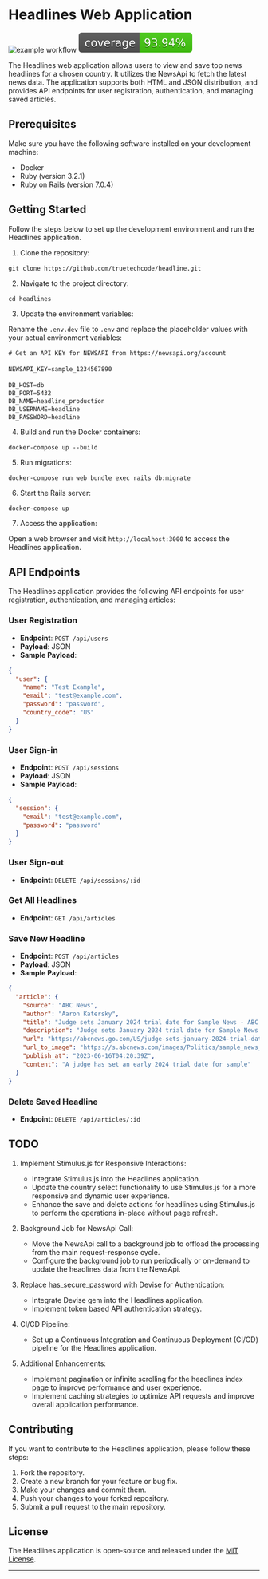 # Headlines Web Application
![example workflow](https://github.com/truetechcode/headline/actions/workflows/main.yml/badge.svg)
[![Coverage](badge.svg)](https://github.com/truetechcode/headline)

The Headlines web application allows users to view and save top news headlines for a chosen country. It utilizes the NewsApi to fetch the latest news data. The application supports both HTML and JSON distribution, and provides API endpoints for user registration, authentication, and managing saved articles.

## Prerequisites

Make sure you have the following software installed on your development machine:

- Docker
- Ruby (version 3.2.1)
- Ruby on Rails (version 7.0.4)

## Getting Started

Follow the steps below to set up the development environment and run the Headlines application.

1. Clone the repository:

```shell
git clone https://github.com/truetechcode/headline.git
```

2. Navigate to the project directory:

```shell
cd headlines
```

3. Update the environment variables:

Rename the `.env.dev` file to `.env` and replace the placeholder values with your actual environment variables:

```
# Get an API KEY for NEWSAPI from https://newsapi.org/account

NEWSAPI_KEY=sample_1234567890

DB_HOST=db
DB_PORT=5432
DB_NAME=headline_production
DB_USERNAME=headline
DB_PASSWORD=headline
```

4. Build and run the Docker containers:

```shell
docker-compose up --build
```

5. Run migrations:

```shell
docker-compose run web bundle exec rails db:migrate
```

6. Start the Rails server:

```shell
docker-compose up
```

7. Access the application:

Open a web browser and visit `http://localhost:3000` to access the Headlines application.

## API Endpoints

The Headlines application provides the following API endpoints for user registration, authentication, and managing articles:

### User Registration

- **Endpoint**: `POST /api/users`
- **Payload**: JSON
- **Sample Payload**:

```json
{
  "user": {
    "name": "Test Example",
    "email": "test@example.com",
    "password": "password",
    "country_code": "US"
  }
}
```

### User Sign-in

- **Endpoint**: `POST /api/sessions`
- **Payload**: JSON
- **Sample Payload**:

```json
{
  "session": {
    "email": "test@example.com",
    "password": "password"
  }
}
```

### User Sign-out

- **Endpoint**: `DELETE /api/sessions/:id`

### Get All Headlines

- **Endpoint**: `GET /api/articles`

### Save New Headline

- **Endpoint**: `POST /api/articles`
- **Payload**: JSON
- **Sample Payload**:

```json
{
  "article": {
    "source": "ABC News",
    "author": "Aaron Katersky",
    "title": "Judge sets January 2024 trial date for Sample News - ABC News",
    "description": "Judge sets January 2024 trial date for Sample News.",
    "url": "https://abcnews.go.com/US/judge-sets-january-2024-trial-date-jean-carrolls/story?id=100123378",
    "url_to_image": "https://s.abcnews.com/images/Politics/sample_news_image_16x9_992.jpg",
    "publish_at": "2023-06-16T04:20:39Z",
    "content": "A judge has set an early 2024 trial date for sample"
  }
}
```

### Delete Saved Headline

- **Endpoint**: `DELETE /api/articles/:id`

## TODO

1. Implement Stimulus.js for Responsive Interactions:
   - Integrate Stimulus.js into the Headlines application.
   - Update the country select functionality to use Stimulus.js for a more responsive and dynamic user experience.
   - Enhance the save and delete actions for headlines using Stimulus.js to perform the operations in-place without page refresh.

2. Background Job for NewsApi Call:
   - Move the NewsApi call to a background job to offload the processing from the main request-response cycle.
   - Configure the background job to run periodically or on-demand to update the headlines data from the NewsApi.

3. Replace has_secure_password with Devise for Authentication:
   - Integrate Devise gem into the Headlines application.
   - Implement token based API authentication strategy.

4. CI/CD Pipeline:
   - Set up a Continuous Integration and Continuous Deployment (CI/CD) pipeline for the Headlines application.

5. Additional Enhancements:
   - Implement pagination or infinite scrolling for the headlines index page to improve performance and user experience.
   - Implement caching strategies to optimize API requests and improve overall application performance.

## Contributing

If you want to contribute to the Headlines application, please follow these steps:

1. Fork the repository.
2. Create a new branch for your feature or bug fix.
3. Make your changes and commit them.
4. Push your changes to your forked repository.
5. Submit a pull request to the main repository.

## License

The Headlines application is open-source and released under the [MIT License](https://opensource.org/licenses/MIT).

---
